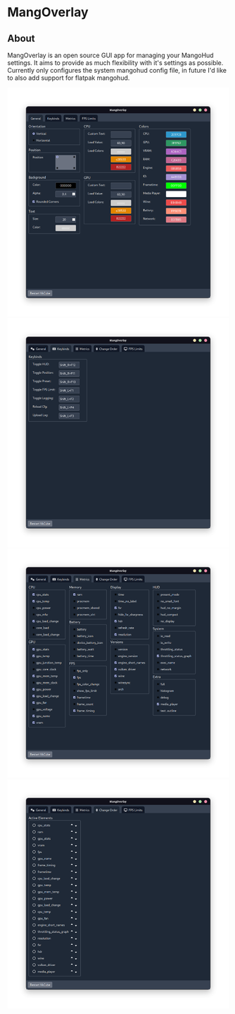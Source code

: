 # MangOverlay

## About

MangOverlay is an open source GUI app for managing your MangoHud settings. It aims to provide as much flexibility with it's settings as possible. Currently only configures the system mangohud config file, in future I'd like to also add support for flatpak mangohud.

![General Settings](readme/generalSettings.png)
![Keybinding Settings](readme/keybindSettings.png)
![Metrics Settings](readme/metricsSettings.png)
![Order Settings](readme/orderSettings.png)
